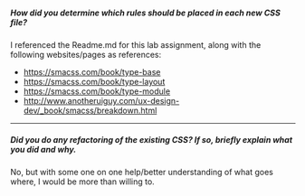 ##### How did you determine which rules should be placed in each new CSS file?

I referenced the Readme.md for this lab assignment, along with the following websites/pages as references:
- https://smacss.com/book/type-base
- https://smacss.com/book/type-layout
- https://smacss.com/book/type-module
- http://www.anotheruiguy.com/ux-design-dev/_book/smacss/breakdown.html

---

##### Did you do any refactoring of the existing CSS? If so, briefly explain what you did and why.

No, but with some one on one help/better understanding of what goes where, I would be more than willing to.
